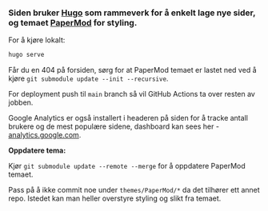 ### Siden bruker [Hugo](https://gohugo.io/) som rammeverk for å enkelt lage nye sider, og temaet [PaperMod](https://github.com/adityatelange/hugo-PaperMod/) for styling.

For å kjøre lokalt:
```bash
hugo serve
```

Får du en 404 på forsiden, sørg for at PaperMod temaet er lastet ned ved å kjøre `git submodule update --init --recursive`.

For deployment push til `main` branch så vil GitHub Actions ta over resten av jobben.

Google Analytics er også installert i headeren på siden for å tracke antall brukere og de mest populære sidene, dashboard kan sees
her - [analytics.google.com](https://analytics.google.com/analytics/web/#/p406743236/reports/intelligenthome).

**Oppdatere tema:**

Kjør `git submodule update --remote --merge` for å oppdatere PaperMod temaet.

Pass på å ikke commit noe under `themes/PaperMod/*` da det tilhører ett annet repo. Istedet kan man heller overstyre styling og slikt fra temaet.
